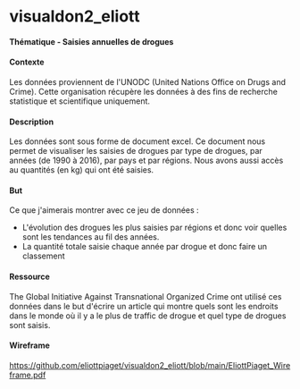 # visualdon2_eliott
#### Thématique - Saisies annuelles de drogues
#### Contexte
Les données proviennent de l'UNODC (United Nations Office on Drugs and Crime). Cette organisation récupère les données à des fins de recherche statistique et scientifique uniquement.
#### Description
Les données sont sous forme de document excel. Ce document nous permet de visualiser les saisies de drogues par type de drogues, par années (de 1990 à 2016), par pays et par régions. Nous avons aussi accès au quantités (en kg) qui ont été saisies.
#### But
Ce que j'aimerais montrer avec ce jeu de données : 
- L'évolution des drogues les plus saisies par régions et donc voir quelles sont les tendances au fil des années.
- La quantité totale saisie chaque année par drogue et donc faire un classement
#### Ressource
The Global Initiative Against Transnational Organized Crime ont utilisé ces données dans le but d'écrire un article qui montre quels sont les endroits dans le monde où il y a le plus de traffic de drogue et quel type de drogues sont saisis. 

#### Wireframe
https://github.com/eliottpiaget/visualdon2_eliott/blob/main/EliottPiaget_Wireframe.pdf